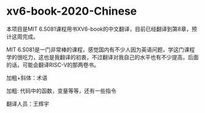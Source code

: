 # xv6-book-2020-Chinese
本项目是MIT 6.S081课程用书XV6-book的中文翻译，目前已经翻译到第8章，预计这周完成。

MIT 6.S081是一门非常棒的课程，感觉国内有不少人因为英语问题，学这门课程学的很吃力，这也是我翻译的初衷，不过翻译对我自己的水平也有不少提高，后面的话，可能会翻译RISC-V的那两卷书。

加粗+斜体：术语

加粗: 代码中的函数，变量等等，还有一些指令

翻译人员：王辉宇

